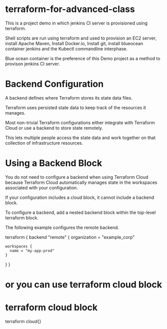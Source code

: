# terraform-for-advanced-class

This is a project demo in which jenkins CI server is provisioned using terraform. 

Shell scripts are run using terraform and used to provision an EC2 server, install Apache Maven, Install Docker.io, Install git, install blueocean container jenkins and the Kubectl commandline interphase. 

Blue ocean container is the preference of this Demo project as a method to provison jenkins CI server. 

# Backend Configuration

A backend defines where Terraform stores its state data files.

Terraform uses persisted state data to keep track of the resources it manages. 

Most non-trivial Terraform configurations either integrate with Terraform Cloud or use a backend to store state remotely. 

This lets multiple people access the state data and work together on that collection of infrastructure resources.

# Using a Backend Block

You do not need to configure a backend when using Terraform Cloud because Terraform Cloud automatically manages state in the workspaces associated with your configuration. 

If your configuration includes a cloud block, it cannot include a backend block.

To configure a backend, add a nested backend block within the top-level terraform block.

The following example configures the remote backend.


terraform {
  backend "remote" {
    organization = "example_corp"

    workspaces {
      name = "my-app-prod"
    }
  }
}



# or you can use terraform cloud block 

# terraform cloud block 

terraform 
 cloud{}
